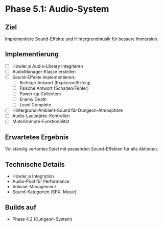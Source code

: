 # Phase 5.1: Audio-System

## Ziel
Implementiere Sound-Effekte und Hintergrundmusik für bessere Immersion.

## Implementierung

- [ ] Howler.js Audio-Library integrieren
- [ ] AudioManager-Klasse erstellen
- [ ] Sound-Effekte implementieren:
  - [ ] Richtige Antwort (Explosion/Erfolg)
  - [ ] Falsche Antwort (Schaden/Fehler)
  - [ ] Power-up Collection
  - [ ] Enemy Death
  - [ ] Level Complete
- [ ] Hintergrund-Ambient-Sound für Dungeon-Atmosphäre
- [ ] Audio-Lautstärke-Kontrollen
- [ ] Mute/Unmute-Funktionalität

## Erwartetes Ergebnis
Vollständig vertontes Spiel mit passenden Sound-Effekten für alle Aktionen.

## Technische Details
- Howler.js Integration
- Audio-Pool für Performance
- Volume-Management
- Sound-Kategorien (SFX, Music)

## Builds auf
- Phase 4.2 (Dungeon-System)
